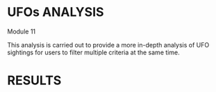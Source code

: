 # UFOs ANALYSIS
Module 11

This analysis is carried out to provide a more in-depth analysis of UFO sightings for users to filter multiple criteria at the same time.

# RESULTS



